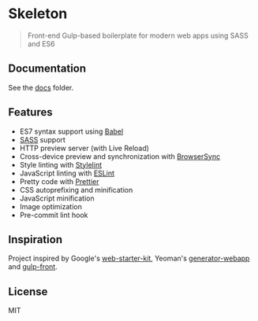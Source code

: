 # Skeleton

> Front-end Gulp-based boilerplate for modern web apps using SASS and ES6

## Documentation

See the [docs](docs/README.md) folder.

## Features

- ES7 syntax support using [Babel](https://babeljs.io/)
- [SASS](http://sass-lang.com/) support
- HTTP preview server (with Live Reload)
- Cross-device preview and synchronization with [BrowserSync](https://browsersync.io/)
- Style linting with [Stylelint](https://github.com/stylelint/stylelint)
- JavaScript linting with [ESLint](https://eslint.org/)
- Pretty code with [Prettier](https://github.com/prettier/prettier)
- CSS autoprefixing and minification
- JavaScript minification
- Image optimization
- Pre-commit lint hook

## Inspiration

Project inspired by Google's [web-starter-kit](https://github.com/google/web-starter-kit), Yeoman's [generator-webapp](https://github.com/yeoman/generator-webapp) and [gulp-front](https://github.com/zoxon/gulp-front).

## License

MIT
